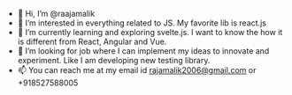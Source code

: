 - 👋 Hi, I’m @raajamalik
- 👀 I’m interested in everything related to JS. My favorite lib is react.js
- 🌱 I’m currently learning and exploring svelte.js. I want to know the how it is different from React, Angular and Vue.  
- 💞️ I’m looking for job where I can implement my ideas to innovate and experiment. Like I am developing new testing library. 
- 📫 You can reach me at my email id rajamalik2006@gmail.com or +918527588005

<!---
raajamalik/raajamalik is a ✨ special ✨ repository because its `README.md` (this file) appears on your GitHub profile.
You can click the Preview link to take a look at your changes.
--->
